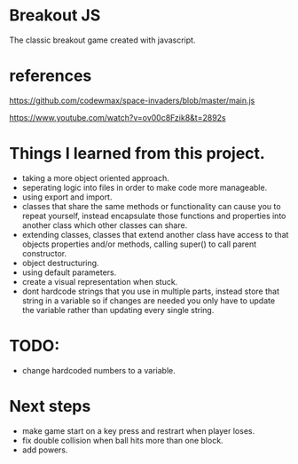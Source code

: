 # Breakout JS

The classic breakout game created with javascript.

# references

https://github.com/codewmax/space-invaders/blob/master/main.js

https://www.youtube.com/watch?v=ov00c8Fzik8&t=2892s

# Things I learned from this project.

- taking a more object oriented approach.
- seperating logic into files in order to make code more manageable.
- using export and import.
- classes that share the same methods or functionality can cause you to repeat yourself, instead encapsulate those functions and properties into another class which other classes can share.
- extending classes, classes that extend another class have access to that objects properties and/or methods, calling super() to call parent constructor.
- object destructuring.
- using default parameters.
- create a visual representation when stuck.
- dont hardcode strings that you use in multiple parts, instead store that string in a variable so if changes are needed you only have to update the variable rather than updating every single string.

# TODO:

- change hardcoded numbers to a variable.

# Next steps

- make game start on a key press and restrart when player loses.
- fix double collision when ball hits more than one block.
- add powers.
